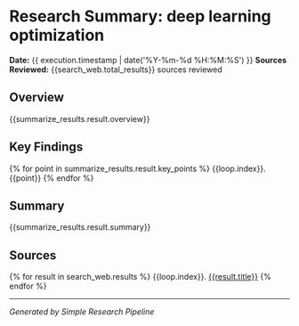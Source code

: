 # Research Summary: deep learning optimization
**Date:** {{ execution.timestamp | date('%Y-%m-%d %H:%M:%S') }}
**Sources Reviewed:** {{search_web.total_results}} sources reviewed

## Overview
{{summarize_results.result.overview}}

## Key Findings
{% for point in summarize_results.result.key_points %}
{{loop.index}}. {{point}}
{% endfor %}

## Summary
{{summarize_results.result.summary}}

## Sources
{% for result in search_web.results %}
{{loop.index}}. [{{result.title}}]({{result.url}})
{% endfor %}

---
*Generated by Simple Research Pipeline*